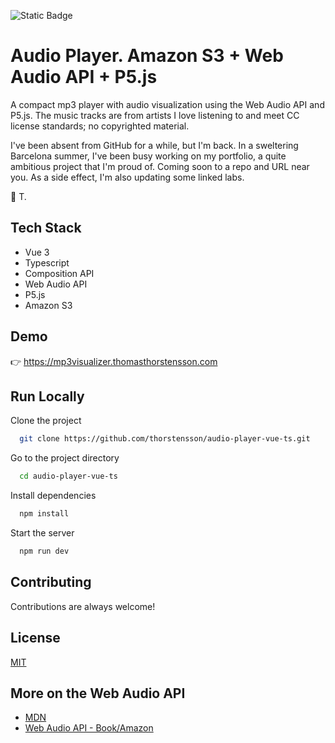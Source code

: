 ![Static Badge](https://img.shields.io/badge/Composition%20API-orange)

# Audio Player. Amazon S3 + Web Audio API + P5.js

A compact mp3 player with audio visualization using the Web Audio API and P5.js. The music tracks are from artists I love listening to and meet CC license standards; no copyrighted material.

I've been absent from GitHub for a while, but I'm back. In a sweltering Barcelona summer, I've been busy working on my portfolio, a quite ambitious project that I'm proud of. Coming soon to a repo and URL near you. As a side effect, I'm also updating some linked labs.

:penguin: T.

## Tech Stack

- Vue 3
- Typescript
- Composition API
- Web Audio API
- P5.js
- Amazon S3

## Demo

👉 https://mp3visualizer.thomasthorstensson.com

## Run Locally

Clone the project

```bash
  git clone https://github.com/thorstensson/audio-player-vue-ts.git
```

Go to the project directory

```bash
  cd audio-player-vue-ts
```

Install dependencies

```bash
  npm install
```

Start the server

```bash
  npm run dev
```
## Contributing

Contributions are always welcome!

## License

[MIT](https://choosealicense.com/licenses/mit/)

## More on the Web Audio API

 - [MDN](https://developer.mozilla.org/en-US/docs/Web/API/Web_Audio_API/Visualizations_with_Web_Audio_API)
 - [Web Audio API - Book/Amazon](https://www.amazon.com/Web-Audio-API-Advanced-Interactive/dp/1449332684)


